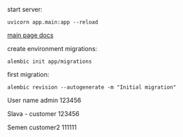 
start server:
```commandline
uvicorn app.main:app --reload
```

[main page docs](http://127.0.0.1:8000/docs)

create environment migrations:
```commandline
alembic init app/migrations
```

first migration:
```commandline
alembic revision --autogenerate -m "Initial migration"
```

User name admin 123456

Slava - customer 123456

Semen customer2 111111